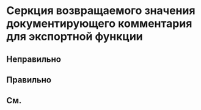# Серкция возвращаемого значения документирующего комментария для экспортной функции

## Неправильно

## Правильно

## См.

